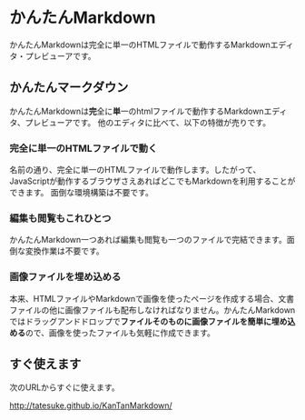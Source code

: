 # かんたんMarkdown
かんたんMarkdownは完全に単一のHTMLファイルで動作するMarkdownエディタ・プレビューアです。

## かんたんマークダウン
かんたんMarkdownは**完**全に**単**一のhtmlファイルで動作するMarkdownエディタ、プレビューアです。
他のエディタに比べて、以下の特徴が売りです。

### 完全に単一のHTMLファイルで動く
名前の通り、完全に単一のHTMLファイルで動作します。したがって、JavaScriptが動作するブラウザさえあればどこでもMarkdownを利用することができます。
面倒な環境構築は不要です。

### 編集も閲覧もこれひとつ
かんたんMarkdown一つあれば編集も閲覧も一つのファイルで完結できます。面倒な変換作業は不要です。

### 画像ファイルを埋め込める
本来、HTMLファイルやMarkdownで画像を使ったページを作成する場合、文書ファイルの他に画像ファイルも配布しなければなりません。かんたんMarkdownではドラッグアンドドロップで**ファイルそのものに画像ファイルを簡単に埋め込める**ので、画像を使ったファイルも気軽に作成できます。

## すぐ使えます
次のURLからすぐに使えます。

http://tatesuke.github.io/KanTanMarkdown/
